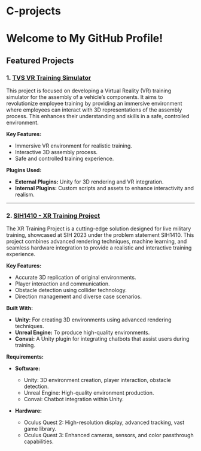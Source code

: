 # C-projects

# Welcome to My GitHub Profile!

## Featured Projects

### 1. [TVS VR Training Simulator](https://github.com/HariniV2907/TVS)

This project is focused on developing a Virtual Reality (VR) training simulator for the assembly of a vehicle’s components. It aims to revolutionize employee training by providing an immersive environment where employees can interact with 3D representations of the assembly process. This enhances their understanding and skills in a safe, controlled environment.

**Key Features:**
- Immersive VR environment for realistic training.
- Interactive 3D assembly process.
- Safe and controlled training experience.

**Plugins Used:**
- **External Plugins:** Unity for 3D rendering and VR integration.
- **Internal Plugins:** Custom scripts and assets to enhance interactivity and realism.

---

### 2. [SIH1410 - XR Training Project](https://github.com/QuartVR/SIH1410)


The XR Training Project is a cutting-edge solution designed for live military training, showcased at SIH 2023 under the problem statement SIH1410. This project combines advanced rendering techniques, machine learning, and seamless hardware integration to provide a realistic and interactive training experience.

**Key Features:**
- Accurate 3D replication of original environments.
- Player interaction and communication.
- Obstacle detection using collider technology.
- Direction management and diverse case scenarios.

**Built With:**
- **Unity:** For creating 3D environments using advanced rendering techniques.
- **Unreal Engine:** To produce high-quality environments.
- **Convai:** A Unity plugin for integrating chatbots that assist users during training.

**Requirements:**
- **Software:**
  - Unity: 3D environment creation, player interaction, obstacle detection.
  - Unreal Engine: High-quality environment production.
  - Convai: Chatbot integration within Unity.

- **Hardware:**
  - Oculus Quest 2: High-resolution display, advanced tracking, vast game library.
  - Oculus Quest 3: Enhanced cameras, sensors, and color passthrough capabilities.

